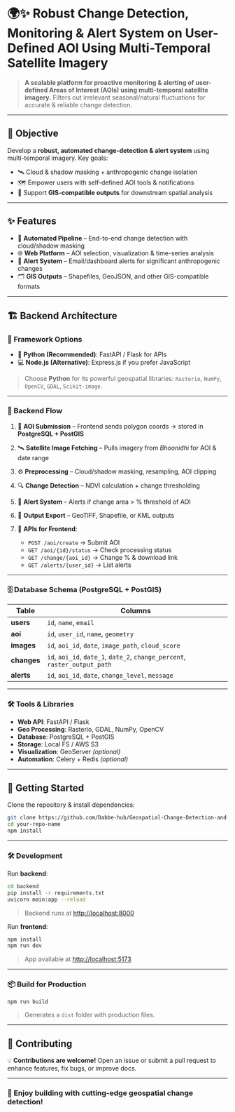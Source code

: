 # 🌍✨ Robust Change Detection, Monitoring & Alert System on User-Defined AOI Using Multi-Temporal Satellite Imagery

> **A scalable platform for proactive monitoring & alerting of user-defined Areas of Interest (AOIs) using multi-temporal satellite imagery.**
> Filters out irrelevant seasonal/natural fluctuations for accurate & reliable change detection.

---

## 🎯 Objective

Develop a **robust, automated change-detection & alert system** using multi-temporal imagery.
Key goals:

* 🛰️ Cloud & shadow masking + anthropogenic change isolation
* 🗺️ Empower users with self-defined AOI tools & notifications
* 🧭 Support **GIS-compatible outputs** for downstream spatial analysis

---

## ✨ Features

* 🚀 **Automated Pipeline** – End-to-end change detection with cloud/shadow masking
* 🌐 **Web Platform** – AOI selection, visualization & time-series analysis
* 📢 **Alert System** – Email/dashboard alerts for significant anthropogenic changes
* 🗂️ **GIS Outputs** – Shapefiles, GeoJSON, and other GIS-compatible formats

---

## 🏗️ Backend Architecture

### 🧰 Framework Options

* 🐍 **Python (Recommended)**: FastAPI / Flask for APIs
* 💻 **Node.js (Alternative)**: Express.js if you prefer JavaScript

> Choose **Python** for its powerful geospatial libraries: `Rasterio`, `NumPy`, `OpenCV`, `GDAL`, `Scikit-image`.

---

### 🔄 Backend Flow

1. 📌 **AOI Submission** – Frontend sends polygon coords → stored in **PostgreSQL + PostGIS**
2. 🛰️ **Satellite Image Fetching** – Pulls imagery from *Bhoonidhi* for AOI & date range
3. ⚙️ **Preprocessing** – Cloud/shadow masking, resampling, AOI clipping
4. 🔍 **Change Detection** – NDVI calculation + change thresholding
5. 🚨 **Alert System** – Alerts if change area > % threshold of AOI
6. 💾 **Output Export** – GeoTIFF, Shapefile, or KML outputs
7. 🔗 **APIs for Frontend**:

   * `POST /aoi/create` → Submit AOI
   * `GET /aoi/{id}/status` → Check processing status
   * `GET /change/{aoi_id}` → Change % & download link
   * `GET /alerts/{user_id}` → List alerts

---

### 🗄️ Database Schema (PostgreSQL + PostGIS)

| Table       | Columns                                                                    |
| ----------- | -------------------------------------------------------------------------- |
| **users**   | `id`, `name`, `email`                                                      |
| **aoi**     | `id`, `user_id`, `name`, `geometry`                                        |
| **images**  | `id`, `aoi_id`, `date`, `image_path`, `cloud_score`                        |
| **changes** | `id`, `aoi_id`, `date_1`, `date_2`, `change_percent`, `raster_output_path` |
| **alerts**  | `id`, `aoi_id`, `date`, `change_level`, `message`                          |

---

### 🛠️ Tools & Libraries

* **Web API**: FastAPI / Flask
* **Geo Processing**: Rasterio, GDAL, NumPy, OpenCV
* **Database**: PostgreSQL + PostGIS
* **Storage**: Local FS / AWS S3
* **Visualization**: GeoServer *(optional)*
* **Automation**: Celery + Redis *(optional)*

---

## 🚀 Getting Started

Clone the repository & install dependencies:

```bash
git clone https://github.com/Dabbe-hub/Geospatial-Change-Detection-and-Alert-System.git
cd your-repo-name
npm install
```

---

### 🛠️ Development

Run **backend**:

```bash
cd backend
pip install -r requirements.txt
uvicorn main:app --reload
```

> Backend runs at [http://localhost:8000](http://localhost:8000)

Run **frontend**:

```bash
npm install
npm run dev
```

> App available at [http://localhost:5173](http://localhost:5173)

---

### 📦 Build for Production

```bash
npm run build
```

> Generates a `dist` folder with production files.

---

## 🤝 Contributing

💡 **Contributions are welcome!**
Open an issue or submit a pull request to enhance features, fix bugs, or improve docs.

---

### 🌟 Enjoy building with cutting-edge geospatial change detection!
